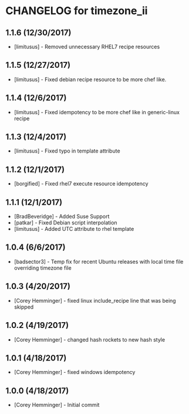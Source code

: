 # CHANGELOG for timezone_ii

## 1.1.6 (12/30/2017)

- [limitusus] - Removed unnecessary RHEL7 recipe resources

## 1.1.5 (12/27/2017)

- [limitusus] - Fixed debian recipe resource to be more chef like.

## 1.1.4 (12/6/2017)

- [limitusus] - Fixed idempotency to be more chef like in generic-linux recipe

## 1.1.3 (12/4/2017)

- [limitusus] - Fixed typo in template attribute

## 1.1.2 (12/1/2017)

- [borgified] - Fixed rhel7 execute resource idempotency

## 1.1.1 (12/1/2017)

- [BradBeveridge] - Added Suse Support
- [patkar] - Fixed Debian script interpolation
- [limitusus] - Added UTC attribute to rhel template

## 1.0.4 (6/6/2017)

- [badsector3] - Temp fix for recent Ubuntu releases with local time file overriding timezone file

## 1.0.3 (4/20/2017)

- [Corey Hemminger] - fixed linux include_recipe line that was being skipped

## 1.0.2 (4/19/2017)

- [Corey Hemminger] - changed hash rockets to new hash style

## 1.0.1 (4/18/2017)

- [Corey Hemminger] - fixed windows idempotency

## 1.0.0 (4/18/2017)

- [Corey Hemminger] - Initial commit

